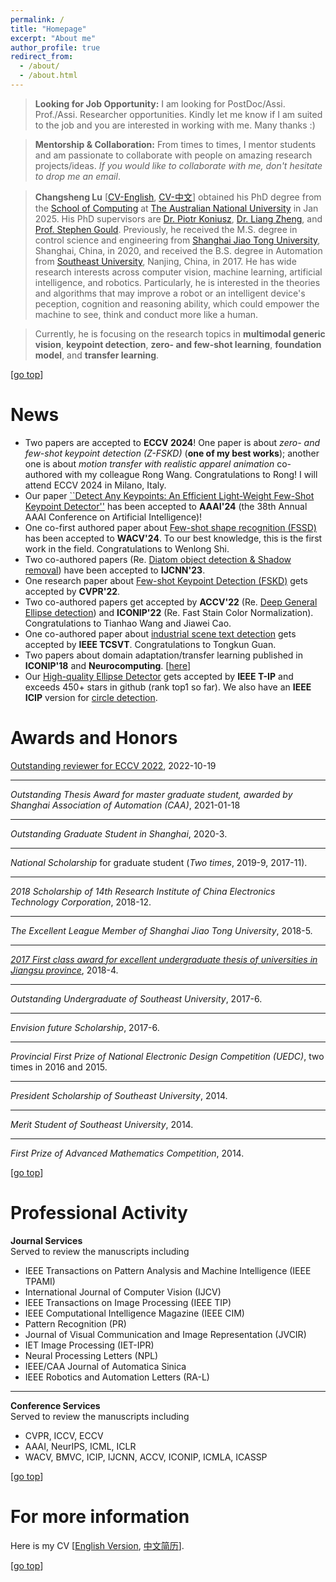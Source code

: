 ```yaml
---
permalink: /
title: "Homepage" 
excerpt: "About me"
author_profile: true
redirect_from: 
  - /about/
  - /about.html
---
```

>**Looking for Job Opportunity:** I am looking for PostDoc/Assi. Prof./Assi. Researcher opportunities. Kindly let me know if I am suited to the job and you are interested in working with me. Many thanks :)

>**Mentorship & Collaboration:** From times to times, I mentor students and am passionate to collaborate with people on amazing research projects/ideas. *If you would like to collaborate with me, don't hesitate to drop me an email*. 

>**Changsheng Lu** [[CV-English](https://alanlusun.github.io/files/CV_LuChangsheng_EN.pdf), [CV-中文](https://alanlusun.github.io/files/CV_LuChangsheng_CN.pdf)] obtained his PhD degree from the [School of Computing](https://comp.anu.edu.au/) at [The Australian National University](https://www.anu.edu.au/) in Jan 2025. His PhD supervisors are [Dr. Piotr Koniusz](http://users.cecs.anu.edu.au/~koniusz/), [Dr. Liang Zheng](https://zheng-lab-anu.github.io/), and [Prof. Stephen Gould](https://users.cecs.anu.edu.au/~sgould/). Previously, he received the M.S. degree in control science and engineering from [Shanghai Jiao Tong University](https://www.sjtu.edu.cn/), Shanghai, China, in 2020, and received the B.S. degree in Automation from [Southeast University](https://www.seu.edu.cn/), Nanjing, China, in 2017. He has wide research interests across computer vision, machine learning, artificial intelligence, and robotics. Particularly, he is interested in the theories and algorithms that may improve a robot or an intelligent device's peception, cognition and reasoning ability, which could empower the machine to see, think and conduct more like a human.  

>Currently, he is focusing on the research topics in **multimodal generic vision**, **keypoint detection**, **zero- and few-shot learning**, **foundation model**, and **transfer learning**.

<!-- >Previously, he was awarded the national scholarship for graduate student, and listed in the first term of Huawei F(X) future scientist program member and the outstanding undergraduate of Southeast University. He had a summer internship in Huawei Nanjing Research Institute in 2016. From Oct. 20, 2016, to May 1, 2017, he served as a part-time duty personnel in Joint Stars Technology CO., LTD, Nanjing, where he gained lots of knowledge about industrial standards and engineering implementation. -->  

<!-- >I look forward to starting a meaningful and wonderful Ph.D. period and proceeding with the corresponding exercise after my M.S. graduation in 2020. It would be very grateful for your passionate advice~~ -->  

<!-- **My Reminder** [[Calendar](https://aideadlin.es/?sub=ML,CV,RO,CG)] --> 

[[go top](https://alanlusun.github.io/)]

News
===  
- Two papers are accepted to **ECCV 2024**! One paper is about *zero- and few-shot keypoint detection (Z-FSKD)* (**one of my best works**); another one is about *motion transfer with realistic apparel animation* co-authored with my colleague Rong Wang. Congratulations to Rong! I will attend ECCV 2024 in Milano, Italy.  
- Our paper [``Detect Any Keypoints: An Efficient Light-Weight Few-Shot Keypoint Detector''](https://ojs.aaai.org/index.php/AAAI/article/view/28180) has been accepted to **AAAI'24** (the 38th Annual AAAI Conference on Artificial Intelligence)! 
- One co-first authored paper about [Few-shot shape recognition (FSSD)](https://arxiv.org/abs/2312.01315) has been accepted to **WACV'24**. To our best knowledge, this is the first work in the field. Congratulations to Wenlong Shi.
- Two co-authored papers (Re. [Diatom object detection & Shadow removal](https://scholar.google.com/citations?user=NS-F3TcAAAAJ&hl=en)) have been accepted to **IJCNN'23**.
- One research paper about [Few-shot Keypoint Detection (FSKD)](https://openaccess.thecvf.com/content/CVPR2022/html/Lu_Few-Shot_Keypoint_Detection_With_Uncertainty_Learning_for_Unseen_Species_CVPR_2022_paper.html) gets accepted by **CVPR'22**.
- Two co-authored papers get accepted by **ACCV'22** (Re. [Deep General Ellipse detection](https://github.com/One1h/ElDet)) and **ICONIP'22** (Re. Fast Stain Color Normalization). Congratulations to Tianhao Wang and Jiawei Cao.
- One co-authored paper about [industrial scene text detection](https://ieeexplore.ieee.org/abstract/document/9726175/) gets accepted by **IEEE TCSVT**. Congratulations to Tongkun Guan.
- Two papers about domain adaptation/transfer learning published in **ICONIP'18** and **Neurocomputing**. [[here](https://scholar.google.com/citations?user=NS-F3TcAAAAJ&hl=en)]
- Our [High-quality Ellipse Detector](https://github.com/AlanLuSun/High-quality-ellipse-detection) gets accepted by **IEEE T-IP** and exceeds 450+ stars in github (rank top1 so far). We also have an **IEEE ICIP** version for [circle detection](https://github.com/AlanLuSun/Circle-detection).


Awards and Honors
===  
[Outstanding reviewer for ECCV 2022](https://eccv2022.ecva.net/program/outstanding-reviewers/), 2022-10-19

---
*Outstanding Thesis Award for master graduate student, awarded by Shanghai  Association of Automation (CAA)*, 2021-01-18  

---
*Outstanding Graduate Student in Shanghai*, 2020-3.  

---
*National Scholarship* for graduate student (*Two times*, 2019-9, 2017-11).  

---
*2018 Scholarship of 14th Research Institute of China Electronics Technology Corporation*, 2018-12.  

---
*The Excellent League Member of Shanghai Jiao Tong University*, 2018-5.  

---
*[2017 First class award for excellent undergraduate thesis of universities in Jiangsu province](http://jyt.jiangsu.gov.cn/art/2018/9/7/art_58320_7810502.html)*, 2018-4.   

---
*Outstanding Undergraduate of Southeast University*, 2017-6.  

---
*Envision future Scholarship*, 2017-6.

---
*Provincial First Prize of National Electronic Design Competition (UEDC)*, two times in 2016 and 2015.  

---
*President Scholarship of Southeast University*, 2014.

---
*Merit Student of Southeast University*, 2014.

---
*First Prize of Advanced Mathematics Competition*, 2014.  

[[go top](https://alanlusun.github.io/)]  

Professional Activity  
===
**Journal Services**  
Served to review the manuscripts including  
- IEEE Transactions on Pattern Analysis and Machine Intelligence (IEEE TPAMI)
- International Journal of Computer Vision (IJCV)  
- IEEE Transactions on Image Processing (IEEE TIP)    
- IEEE Computational Intelligence Magazine (IEEE CIM)  
- Pattern Recognition (PR)
- Journal of Visual Communication and Image Representation (JVCIR)
- IET Image Processing (IET-IPR)
- Neural Processing Letters (NPL)
- IEEE/CAA Journal of Automatica Sinica  
- IEEE Robotics and Automation Letters (RA-L)

---  
**Conference Services**  
Served to review the manuscripts including  
- CVPR, ICCV, ECCV
- AAAI, NeurIPS, ICML, ICLR
- WACV, BMVC, ICIP, IJCNN, ACCV, ICONIP, ICMLA, ICASSP

[[go top](https://alanlusun.github.io/)] 


For more information  
===  
Here is my CV [[English Version](https://alanlusun.github.io/files/CV_LuChangsheng_EN.pdf), [中文简历](https://alanlusun.github.io/files/CV_LuChangsheng_CN.pdf)].

[[go top](https://alanlusun.github.io/)]